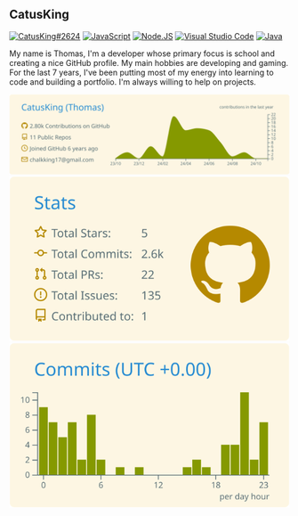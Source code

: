 ## CatusKing

[![CatusKing#2624](https://dcbadge.vercel.app/api/shield/473110112844644372?theme=clean&logoColor=f003fc)](https://discord.gg/Hja2gSnsAu)
[![JavaScript](https://img.shields.io/badge/JavaScript-F7DF1E?style=for-the-badge&logo=javascript&logoColor=white&labelColor=101010)](https://www.javascript.com/)
[![Node.JS](https://img.shields.io/badge/Node.JS-339933?style=for-the-badge&logo=node.js&logoColor=white&labelColor=101010)](https://nodejs.org/)
[![Visual Studio Code](https://img.shields.io/badge/Visual%20Studio%20Code-0078d7.svg?style=for-the-badge&logo=visual-studio-code&logoColor=white&labelColor=101010)](https://code.visualstudio.com/)
[![Java](https://img.shields.io/badge/Java-c74634?style=for-the-badge&logo=java&logoColor=white&labelColor=101010)](https://www.oracle.com/index.html)

My name is Thomas, I'm a developer whose primary focus is school and creating a nice GitHub profile. My main hobbies are developing and gaming. For the last 7 years, I've been putting most of my energy into learning to code and building a portfolio. I'm always willing to help on projects.

![](https://raw.githubusercontent.com/CatusKing/CatusKing/master/profile-summary-card-output/solarized/0-profile-details.svg)
![](https://raw.githubusercontent.com/CatusKing/CatusKing/master/profile-summary-card-output/solarized/3-stats.svg) ![](https://raw.githubusercontent.com/CatusKing/CatusKing/master/profile-summary-card-output/solarized/4-productive-time.svg)
